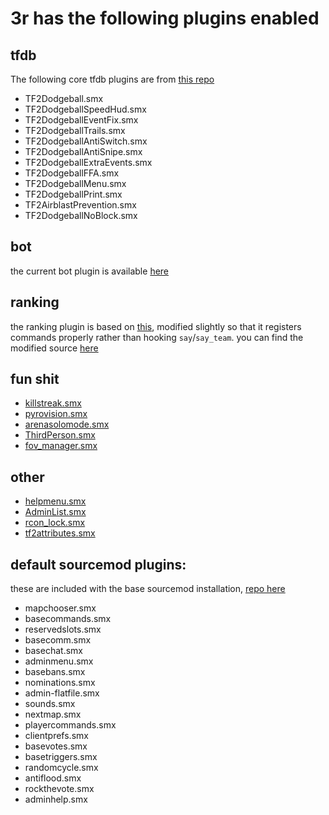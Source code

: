 # 3r has the following plugins enabled

## tfdb
The following core tfdb plugins are from [this repo](https://github.com/x07x08/TF2-Dodgeball-Modified)
- TF2Dodgeball.smx
- TF2DodgeballSpeedHud.smx
- TF2DodgeballEventFix.smx
- TF2DodgeballTrails.smx
- TF2DodgeballAntiSwitch.smx
- TF2DodgeballAntiSnipe.smx
- TF2DodgeballExtraEvents.smx
- TF2DodgeballFFA.smx
- TF2DodgeballMenu.smx
- TF2DodgeballPrint.smx
- TF2AirblastPrevention.smx
- TF2DodgeballNoBlock.smx

## bot
the current bot plugin is available [here](https://github.com/lzardy/tf2db-advancedbot/tree/master)

## ranking
the ranking plugin is based on [this](https://forums.alliedmods.net/showpost.php?p=1959185&postcount=72),
modified slightly so that it registers commands properly rather than hooking `say`/`say_team`.
you can find the modified source [here](https://github.com/MaddyUnderStars/tfdb/blob/master/3r/addons/sourcemod/scripting/elotf2.sp)

## fun shit

- [killstreak.smx](https://forums.alliedmods.net/showthread.php?p=2092213)
- [pyrovision.smx](https://forums.alliedmods.net/showthread.php?t=188646)
- [arenasolomode.smx](https://forums.alliedmods.net/showthread.php?p=2287821)
- [ThirdPerson.smx](https://forums.alliedmods.net/showthread.php?p=1694178)
- [fov_manager.smx](https://forums.alliedmods.net/showthread.php?p=2736253)

## other

- [helpmenu.smx](https://forums.alliedmods.net/showthread.php?p=637467)
- [AdminList.smx](https://forums.alliedmods.net/showthread.php?p=594854)
- [rcon_lock.smx](https://forums.alliedmods.net/showthread.php?p=841590)
- [tf2attributes.smx](http://forums.alliedmods.net/showthread.php?t=210221)

## default sourcemod plugins:
these are included with the base sourcemod installation, [repo here](https://github.com/alliedmodders/sourcemod/tree/master/plugins)

- mapchooser.smx
- basecommands.smx
- reservedslots.smx
- basecomm.smx
- basechat.smx
- adminmenu.smx
- basebans.smx
- nominations.smx
- admin-flatfile.smx
- sounds.smx
- nextmap.smx
- playercommands.smx
- clientprefs.smx
- basevotes.smx
- basetriggers.smx
- randomcycle.smx
- antiflood.smx
- rockthevote.smx
- adminhelp.smx
